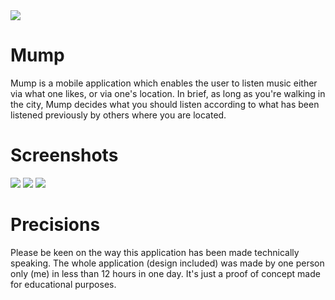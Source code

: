 <img src="./images/mump_splash.png" />

# Mump

Mump is a mobile application which enables the user to listen music either via what one likes, or via one's location.
In brief, as long as you're walking in the city, Mump decides what you should listen according to what has been listened previously by others where you are located.

# Screenshots

  <img src="./images/mump_list.png" />


  <img src="./images/mump_gps.png" />


  <img src="./images/mump_notification.png" />

# Precisions

Please be keen on the way this application has been made technically speaking. The whole application (design included) was made by one person only (me) in less than 12 hours in one day. It's just a proof of concept made for educational purposes.

